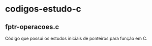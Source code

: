 # codigos-estudo-c

## fptr-operacoes.c

Código que possui os estudos iniciais de ponteiros para função em C.